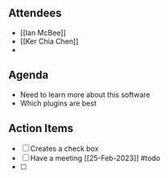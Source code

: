 ## Attendees
- [[Ian McBee]]
- [[Ker Chia Chen]]
- 

## Agenda
- Need to learn more about this software
- Which plugins are best

## Action Items
- [ ] Creates a check box
- [ ] Have a meeting [[25-Feb-2023]] #todo
- [ ] 
